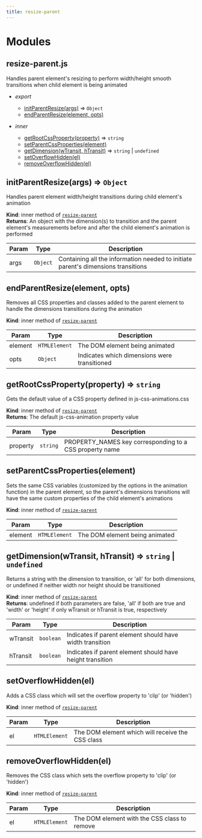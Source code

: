 ```yaml
---
title: resize-parent
---
```


# Modules

## resize-parent.js

Handles parent element's resizing to perform width/height smooth transitions
when child element is being animated

- _export_

  - [initParentResize(args)](#initparentresize-args) ⇒ <code>Object</code>
  - [endParentResize(element, opts)](#endparentresize-element-opts)

- _inner_

  - [getRootCssProperty(property)](#getrootcssproperty-property) ⇒ <code>string</code>
  - [setParentCssProperties(element)](#setparentcssproperties-element)
  - [getDimension(wTransit, hTransit)](#getdimension-wtransit-htransit) ⇒ <code>string</code> \| <code>undefined</code>
  - [setOverflowHidden(el)](#setoverflowhidden-el)
  - [removeOverflowHidden(el)](#removeoverflowhidden-el)

## initParentResize(args) ⇒ <code>Object</code>

Handles parent element width/height transitions during child element's animation

**Kind**: inner method of [<code>resize-parent</code>](#resize-parent-js)  
**Returns**: An object with the dimension(s) to transition and the parent element's measurements before and after the child element's animation is performed

| Param | Type                | Description                                                                       |
| ----- | ------------------- | --------------------------------------------------------------------------------- |
| args  | <code>Object</code> | Containing all the information needed to initiate parent's dimensions transitions |

## endParentResize(element, opts)

Removes all CSS properties and classes added to the parent element to handle the dimensions transitions during the animation

**Kind**: inner method of [<code>resize-parent</code>](#resize-parent-js)

| Param   | Type                     | Description                                  |
| ------- | ------------------------ | -------------------------------------------- |
| element | <code>HTMLElement</code> | The DOM element being animated               |
| opts    | <code>Object</code>      | Indicates which dimensions were transitioned |

## getRootCssProperty(property) ⇒ <code>string</code>

Gets the default value of a CSS property defined in js-css-animations.css

**Kind**: inner method of [<code>resize-parent</code>](#resize-parent-js)  
**Returns**: The default js-css-animation property value

| Param    | Type                | Description                                             |
| -------- | ------------------- | ------------------------------------------------------- |
| property | <code>string</code> | PROPERTY_NAMES key corresponding to a CSS property name |

## setParentCssProperties(element)

Sets the same CSS variables (customized by the options in the animation function)
in the parent element, so the parent's dimensions transitions will have
the same custom properties of the child element's animations

**Kind**: inner method of [<code>resize-parent</code>](#resize-parent-js)

| Param   | Type                     | Description                    |
| ------- | ------------------------ | ------------------------------ |
| element | <code>HTMLElement</code> | The DOM element being animated |

## getDimension(wTransit, hTransit) ⇒ <code>string</code> \| <code>undefined</code>

Returns a string with the dimension to transition, or 'all' for both dimensions, or undefined if neither width nor height should be transitioned

**Kind**: inner method of [<code>resize-parent</code>](#resize-parent-js)  
**Returns**: undefined if both parameters are false, 'all' if both are true and 'width' or 'height' if only wTransit or hTransit is true, respectively

| Param    | Type                 | Description                                               |
| -------- | -------------------- | --------------------------------------------------------- |
| wTransit | <code>boolean</code> | Indicates if parent element should have width transition  |
| hTransit | <code>boolean</code> | Indicates if parent element should have height transition |

## setOverflowHidden(el)

Adds a CSS class which will set the overflow property to 'clip' (or 'hidden')

**Kind**: inner method of [<code>resize-parent</code>](#resize-parent-js)

| Param | Type                     | Description                                      |
| ----- | ------------------------ | ------------------------------------------------ |
| el    | <code>HTMLElement</code> | The DOM element which will receive the CSS class |

## removeOverflowHidden(el)

Removes the CSS class which sets the overflow property to 'clip' (or 'hidden')

**Kind**: inner method of [<code>resize-parent</code>](#resize-parent-js)

| Param | Type                     | Description                                  |
| ----- | ------------------------ | -------------------------------------------- |
| el    | <code>HTMLElement</code> | The DOM element with the CSS class to remove |
